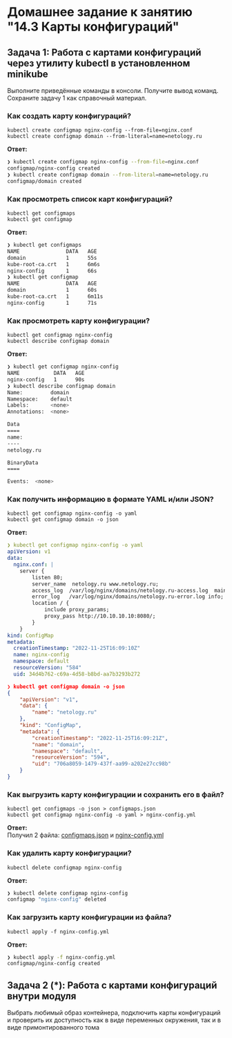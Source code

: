 # Домашнее задание к занятию "14.3 Карты конфигураций"

## Задача 1: Работа с картами конфигураций через утилиту kubectl в установленном minikube

Выполните приведённые команды в консоли. Получите вывод команд. Сохраните
задачу 1 как справочный материал.

### Как создать карту конфигураций?

```
kubectl create configmap nginx-config --from-file=nginx.conf
kubectl create configmap domain --from-literal=name=netology.ru
```  
**Ответ:**  
```bash
❯ kubectl create configmap nginx-config --from-file=nginx.conf
configmap/nginx-config created
❯ kubectl create configmap domain --from-literal=name=netology.ru
configmap/domain created
```

### Как просмотреть список карт конфигураций?

```
kubectl get configmaps
kubectl get configmap
```  
**Ответ:**  
```bash
❯ kubectl get configmaps
NAME               DATA   AGE
domain             1      55s
kube-root-ca.crt   1      6m6s
nginx-config       1      66s
❯ kubectl get configmap
NAME               DATA   AGE
domain             1      60s
kube-root-ca.crt   1      6m11s
nginx-config       1      71s
```

### Как просмотреть карту конфигурации?

```
kubectl get configmap nginx-config
kubectl describe configmap domain
```  
**Ответ:**  
```bash
❯ kubectl get configmap nginx-config
NAME           DATA   AGE
nginx-config   1      90s
❯ kubectl describe configmap domain
Name:         domain
Namespace:    default
Labels:       <none>
Annotations:  <none>

Data
====
name:
----
netology.ru

BinaryData
====

Events:  <none>
```

### Как получить информацию в формате YAML и/или JSON?

```
kubectl get configmap nginx-config -o yaml
kubectl get configmap domain -o json
```  
**Ответ:**  
```yaml
❯ kubectl get configmap nginx-config -o yaml
apiVersion: v1
data:
  nginx.conf: |
    server {
        listen 80;
        server_name  netology.ru www.netology.ru;
        access_log  /var/log/nginx/domains/netology.ru-access.log  main;
        error_log   /var/log/nginx/domains/netology.ru-error.log info;
        location / {
            include proxy_params;
            proxy_pass http://10.10.10.10:8080/;
        }
    }
kind: ConfigMap
metadata:
  creationTimestamp: "2022-11-25T16:09:10Z"
  name: nginx-config
  namespace: default
  resourceVersion: "584"
  uid: 34d4b762-c69a-4d58-b8bd-aa7b3293b272
```
```json
❯ kubectl get configmap domain -o json
{
    "apiVersion": "v1",
    "data": {
        "name": "netology.ru"
    },
    "kind": "ConfigMap",
    "metadata": {
        "creationTimestamp": "2022-11-25T16:09:21Z",
        "name": "domain",
        "namespace": "default",
        "resourceVersion": "594",
        "uid": "706a8059-1479-437f-aa99-a202e27cc98b"
    }
}
```

### Как выгрузить карту конфигурации и сохранить его в файл?

```
kubectl get configmaps -o json > configmaps.json
kubectl get configmap nginx-config -o yaml > nginx-config.yml
```  
**Ответ:**  
Получил 2 файла: [configmaps.json](./src/configmaps.json) и [nginx-config.yml](./src/nginx-config.yml)

### Как удалить карту конфигурации?

```
kubectl delete configmap nginx-config
```  
**Ответ:**  
```bash
❯ kubectl delete configmap nginx-config
configmap "nginx-config" deleted
```

### Как загрузить карту конфигурации из файла?

```
kubectl apply -f nginx-config.yml
```  
**Ответ:**  
```bash
❯ kubectl apply -f nginx-config.yml
configmap/nginx-config created
```

## Задача 2 (*): Работа с картами конфигураций внутри модуля

Выбрать любимый образ контейнера, подключить карты конфигураций и проверить
их доступность как в виде переменных окружения, так и в виде примонтированного
тома
